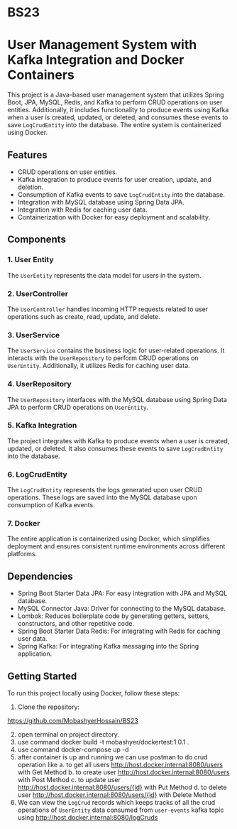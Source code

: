 # BS23


# User Management System with Kafka Integration and Docker Containers

This project is a Java-based user management system that utilizes Spring Boot, JPA, MySQL, Redis, and Kafka to perform CRUD operations on user entities. Additionally, it includes functionality to produce events using Kafka when a user is created, updated, or deleted, and consumes these events to save `LogCrudEntity` into the database. The entire system is containerized using Docker.

## Features

- CRUD operations on user entities.
- Kafka integration to produce events for user creation, update, and deletion.
- Consumption of Kafka events to save `LogCrudEntity` into the database.
- Integration with MySQL database using Spring Data JPA.
- Integration with Redis for caching user data.
- Containerization with Docker for easy deployment and scalability.

## Components

### 1. User Entity
The `UserEntity` represents the data model for users in the system.

### 2. UserController
The `UserController` handles incoming HTTP requests related to user operations such as create, read, update, and delete.

### 3. UserService
The `UserService` contains the business logic for user-related operations. It interacts with the `UserRepository` to perform CRUD operations on `UserEntity`. Additionally, it utilizes Redis for caching user data.

### 4. UserRepository
The `UserRepository` interfaces with the MySQL database using Spring Data JPA to perform CRUD operations on `UserEntity`.

### 5. Kafka Integration
The project integrates with Kafka to produce events when a user is created, updated, or deleted. It also consumes these events to save `LogCrudEntity` into the database.

### 6. LogCrudEntity
The `LogCrudEntity` represents the logs generated upon user CRUD operations. These logs are saved into the MySQL database upon consumption of Kafka events.

### 7. Docker
The entire application is containerized using Docker, which simplifies deployment and ensures consistent runtime environments across different platforms.

## Dependencies

- Spring Boot Starter Data JPA: For easy integration with JPA and MySQL database.
- MySQL Connector Java: Driver for connecting to the MySQL database.
- Lombok: Reduces boilerplate code by generating getters, setters, constructors, and other repetitive code.
- Spring Boot Starter Data Redis: For integrating with Redis for caching user data.
- Spring Kafka: For integrating Kafka messaging into the Spring application.

## Getting Started

To run this project locally using Docker, follow these steps:

1. Clone the repository:

https://github.com/MobashyerHossain/BS23

2. open terminal on project directory.
3. use command docker build -t mobashyer/dockertest:1.0.1 .
4. use command docker-compose up -d
5. after container is up and running we can use postman to do crud operation like
    a. to get all users http://host.docker.internal:8080/users with Get Method
    b. to create user http://host.docker.internal:8080/users with Post Method
    c. to update user http://host.docker.internal:8080/users/{id} with Put Method
    d. to delete user http://host.docker.internal:8080/users/{id} with Delete Method
6. We can view the `LogCrud` records which keeps tracks of all the crud operations of `UserEntity` data consumed from `user-events` kafka topic using http://host.docker.internal:8080/logCruds
